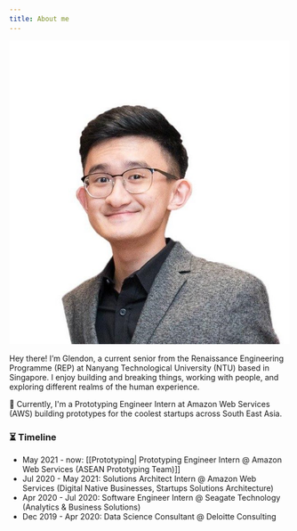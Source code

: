 ```yaml
---
title: About me
---
```


<img src="/assets/profilepicture.jpg"/>


Hey there! I’m Glendon, a current senior from the Renaissance Engineering Programme (REP) at Nanyang Technological University (NTU) based in Singapore. I enjoy building and breaking things, working with people, and exploring different realms of the human experience.


🦄  Currently, I'm a Prototyping Engineer Intern at Amazon Web Services (AWS) building prototypes for the coolest startups across South East Asia.

### ⏳ Timeline
- May 2021 - now: [[Prototyping| Prototyping Engineer Intern @ Amazon Web Services (ASEAN Prototyping Team)]]
- Jul 2020 - May 2021: Solutions Architect Intern @ Amazon Web Services (Digital Native Businesses, Startups Solutions Architecture)
- Apr 2020 - Jul 2020: Software Engineer Intern @ Seagate Technology (Analytics & Business Solutions)
- Dec 2019 - Apr 2020: Data Science Consultant @ Deloitte Consulting